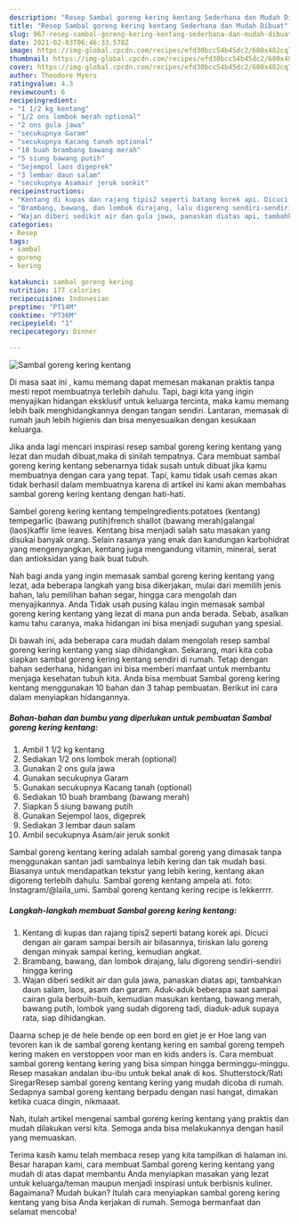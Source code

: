 ```yaml
---
description: "Resep Sambal goreng kering kentang Sederhana dan Mudah Dibuat"
title: "Resep Sambal goreng kering kentang Sederhana dan Mudah Dibuat"
slug: 967-resep-sambal-goreng-kering-kentang-sederhana-dan-mudah-dibuat
date: 2021-02-03T06:46:33.578Z
image: https://img-global.cpcdn.com/recipes/efd30bcc54b45dc2/680x482cq70/sambal-goreng-kering-kentang-foto-resep-utama.jpg
thumbnail: https://img-global.cpcdn.com/recipes/efd30bcc54b45dc2/680x482cq70/sambal-goreng-kering-kentang-foto-resep-utama.jpg
cover: https://img-global.cpcdn.com/recipes/efd30bcc54b45dc2/680x482cq70/sambal-goreng-kering-kentang-foto-resep-utama.jpg
author: Theodore Myers
ratingvalue: 4.3
reviewcount: 6
recipeingredient:
- "1 1/2 kg kentang"
- "1/2 ons lombok merah optional"
- "2 ons gula jawa"
- "secukupnya Garam"
- "secukupnya Kacang tanah optional"
- "10 buah brambang bawang merah"
- "5 siung bawang putih"
- "Sejempol laos digeprek"
- "3 lembar daun salam"
- "secukupnya Asamair jeruk sonkit"
recipeinstructions:
- "Kentang di kupas dan rajang tipis2 seperti batang korek api. Dicuci dengan air garam sampai bersih air bilasannya, tiriskan lalu goreng dengan minyak sampai kering, kemudian angkat."
- "Brambang, bawang, dan lombok dirajang, lalu digoreng sendiri-sendiri hingga kering"
- "Wajan diberi sedikit air dan gula jawa, panaskan diatas api, tambahkan daun salam, laos, asam dan garam. Aduk-aduk beberapa saat sampai cairan gula berbuih-buih, kemudian masukan kentang, bawang merah, bawang putih, lombok yang sudah digoreng tadi, diaduk-aduk supaya rata, siap dihidangkan."
categories:
- Resep
tags:
- sambal
- goreng
- kering

katakunci: sambal goreng kering 
nutrition: 177 calories
recipecuisine: Indonesian
preptime: "PT14M"
cooktime: "PT36M"
recipeyield: "1"
recipecategory: Dinner

---
```



![Sambal goreng kering kentang](https://img-global.cpcdn.com/recipes/efd30bcc54b45dc2/680x482cq70/sambal-goreng-kering-kentang-foto-resep-utama.jpg)

Di masa  saat ini , kamu memang dapat memesan makanan praktis tanpa mesti repot membuatnya terlebih dahulu. Tapi, bagi kita yang ingin menyajikan hidangan eksklusif untuk keluarga tercinta, maka kamu memang lebih baik menghidangkannya dengan tangan sendiri. Lantaran, memasak di rumah jauh lebih higienis dan bisa menyesuaikan dengan kesukaan keluarga.

Jika anda lagi mencari inspirasi resep sambal goreng kering kentang yang lezat dan mudah dibuat,maka di sinilah tempatnya. Cara membuat sambal goreng kering kentang  sebenarnya tidak susah untuk dibuat jika kamu membuatnya dengan cara yang tepat. Tapi, kamu tidak usah cemas akan tidak berhasil dalam membuatnya 
karena di artikel ini kami akan membahas sambal goreng kering kentang dengan hati-hati.  

Sambel goreng kering kentang tempeIngredients:potatoes (kentang) tempegarlic (bawang putih)french shallot (bawang merah)galangal (laos)kaffir lime leaves. Kentang bisa menjadi salah satu masakan yang disukai banyak orang. Selain rasanya yang enak dan kandungan karbohidrat yang mengenyangkan, kentang juga mengandung vitamin, mineral, serat dan antioksidan yang baik buat tubuh.

Nah bagi anda yang ingin memasak sambal goreng kering kentang yang lezat, ada beberapa langkah yang bisa dikerjakan, mulai dari memilih jenis bahan, lalu pemilihan bahan segar, hingga cara mengolah dan menyajikannya. Anda Tidak usah pusing kalau ingin memasak sambal goreng kering kentang yang lezat di mana pun anda berada. Sebab, asalkan kamu  tahu caranya, maka hidangan ini bisa menjadi suguhan yang spesial.

Di bawah ini, ada beberapa cara mudah dalam mengolah resep sambal goreng kering kentang yang siap dihidangkan. Sekarang, mari kita coba siapkan sambal goreng kering kentang sendiri di rumah. Tetap dengan bahan sederhana, hidangan ini bisa memberi manfaat untuk membantu menjaga kesehatan tubuh kita. Anda bisa membuat Sambal goreng kering kentang menggunakan 10 bahan dan 3 tahap pembuatan. Berikut ini cara dalam menyiapkan hidangannya.

<!--inarticleads1-->

##### Bahan-bahan dan bumbu yang diperlukan untuk pembuatan Sambal goreng kering kentang:

1. Ambil 1 1/2 kg kentang
1. Sediakan 1/2 ons lombok merah (optional)
1. Gunakan 2 ons gula jawa
1. Gunakan secukupnya Garam
1. Gunakan secukupnya Kacang tanah (optional)
1. Sediakan 10 buah brambang (bawang merah)
1. Siapkan 5 siung bawang putih
1. Gunakan Sejempol laos, digeprek
1. Sediakan 3 lembar daun salam
1. Ambil secukupnya Asam/air jeruk sonkit


Sambal goreng kentang kering adalah sambal goreng yang dimasak tanpa menggunakan santan jadi sambalnya lebih kering dan tak mudah basi. Biasanya untuk mendapatkan tekstur yang lebih kering, kentang akan digoreng terlebih dahulu. Sambal goreng kentang ampela ati. foto: Instagram/@laila_umi. Sambal goreng kentang kering recipe is lekkerrrr. 

<!--inarticleads2-->

##### Langkah-langkah membuat Sambal goreng kering kentang:

1. Kentang di kupas dan rajang tipis2 seperti batang korek api. Dicuci dengan air garam sampai bersih air bilasannya, tiriskan lalu goreng dengan minyak sampai kering, kemudian angkat.
1. Brambang, bawang, dan lombok dirajang, lalu digoreng sendiri-sendiri hingga kering
1. Wajan diberi sedikit air dan gula jawa, panaskan diatas api, tambahkan daun salam, laos, asam dan garam. Aduk-aduk beberapa saat sampai cairan gula berbuih-buih, kemudian masukan kentang, bawang merah, bawang putih, lombok yang sudah digoreng tadi, diaduk-aduk supaya rata, siap dihidangkan.


Daarna schep je de hele bende op een bord en giet je er Hoe lang van tevoren kan ik de sambal goreng kentang kering en sambal goreng tempeh kering maken en verstoppen voor man en kids anders is. Cara membuat sambal goreng kentang kering yang bisa simpan hingga berminggu-minggu. Resep masakan andalan ibu-ibu untuk bekal anak di kos. Shutterstock/Rati SiregarResep sambal goreng kentang kering yang mudah dicoba di rumah. Sedapnya sambal goreng kentang berpadu dengan nasi hangat, dimakan ketika cuaca dingin, nikmaaat. 

Nah, itulah artikel mengenai  sambal goreng kering kentang  yang praktis dan mudah dilakukan versi kita. Semoga anda bisa melakukannya dengan hasil yang memuaskan. 

Terima kasih kamu telah membaca resep yang kita tampilkan di halaman ini. Besar harapan kami, cara membuat  Sambal goreng kering kentang yang mudah di atas dapat membantu Anda menyiapkan masakan yang lezat untuk keluarga/teman maupun menjadi inspirasi untuk berbisnis kuliner. Bagaimana? Mudah bukan? Itulah cara menyiapkan sambal goreng kering kentang yang bisa Anda kerjakan di rumah. Semoga bermanfaat dan selamat mencoba!

